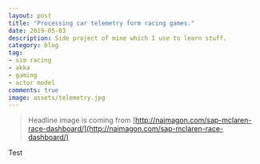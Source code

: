 ```yaml
---
layout: post
title: "Processing car telemetry form racing games."
date: 2019-05-03
description: Side project of mine which I use to learn stuff.
category: blog
tag:
- sim racing
- akka
- gaming
- actor model
comments: true
image: assets/telemetry.jpg
---
```


> Headline image is coming from [http://naimagon.com/sap-mclaren-race-dashboard/](http://naimagon.com/sap-mclaren-race-dashboard/)

Test